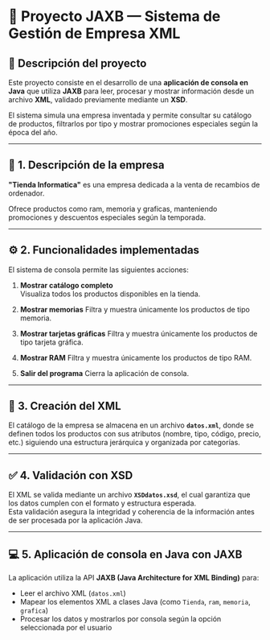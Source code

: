 # 🏪 Proyecto JAXB — Sistema de Gestión de Empresa XML

## 📖 Descripción del proyecto

Este proyecto consiste en el desarrollo de una **aplicación de consola en Java** que utiliza **JAXB** para leer, procesar y mostrar información desde un archivo **XML**, validado previamente mediante un **XSD**.  

El sistema simula una empresa inventada y permite consultar su catálogo de productos, filtrarlos por tipo y mostrar promociones especiales según la época del año.

---

## 🏢 1. Descripción de la empresa

**"Tienda Informatica"** es una empresa dedicada a la venta de recambios de ordenador.  

Ofrece productos como ram, memoria y graficas, manteniendo promociones y descuentos especiales según la temporada.

---

## ⚙️ 2. Funcionalidades implementadas

El sistema de consola permite las siguientes acciones:

1. **Mostrar catálogo completo**  
Visualiza todos los productos disponibles en la tienda.

2. **Mostrar memorias**
Filtra y muestra únicamente los productos de tipo memoria.

3. **Mostrar tarjetas gráficas**
Filtra y muestra únicamente los productos de tipo tarjeta gráfica.

4. **Mostrar RAM**
Filtra y muestra únicamente los productos de tipo RAM.

5. **Salir del programa**
Cierra la aplicación de consola.

---

## 📄 3. Creación del XML

El catálogo de la empresa se almacena en un archivo **`datos.xml`**, donde se definen todos los productos con sus atributos (nombre, tipo, código, precio, etc.) siguiendo una estructura jerárquica y organizada por categorías.

---

## ✅ 4. Validación con XSD

El XML se valida mediante un archivo **`XSDdatos.xsd`**, el cual garantiza que los datos cumplen con el formato y estructura esperada.  
Esta validación asegura la integridad y coherencia de la información antes de ser procesada por la aplicación Java.

---

## 💻 5. Aplicación de consola en Java con JAXB

La aplicación utiliza la API **JAXB (Java Architecture for XML Binding)** para:

- Leer el archivo XML (`datos.xml`)  
- Mapear los elementos XML a clases Java (como `Tienda`, `ram`, `memoria`, `grafica`)  
- Procesar los datos y mostrarlos por consola según la opción seleccionada por el usuario
